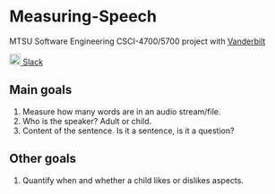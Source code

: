# Measuring-Speech
MTSU Software Engineering CSCI-4700/5700 project with <a href="http://research.vuse.vanderbilt.edu/rasl/pase-cane-homepage/">Vanderbilt</a>

<img src="https://cdn0.iconfinder.com/data/icons/tuts/256/slack_alt.png" height="20" width="20"><a href="https://mtsu-csci4700-speech.slack.com"> Slack</a></img>

## Main goals
1. Measure how many words are in an audio stream/file.
2. Who is the speaker? Adult or child.
3. Content of the sentence. Is it a sentence, is it a question?

## Other goals
1. Quantify when and whether a child likes or dislikes aspects. 

